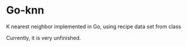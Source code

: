 # Go-knn
K nearest neighbor implemented in Go, using recipe data set from class

Currently, it is very unfinished.
